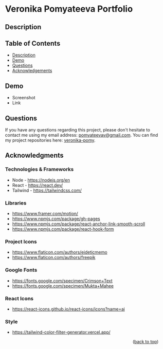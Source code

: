 # Veronika Pomyateeva Portfolio

## Description

## Table of Contents

  <ul>
    <li>
      <a href="#description">Description</a>
    </li>
    <li>
      <a href="#demo">Demo</a>
    </li>
    <li>
        <a href="#questions">Questions</a>
    </li>
    <li>
        <a href="#acknowledgments">Acknowledgements</a>
    </li>
  </ul>

## Demo

- Screenshot
- Link

## Questions

If you have any questions regarding this project, please don't hesitate to contact me using my email address: pomyateevav@gmail.com. You can find my project repositories here: [veronika-pomy](https://github.com/veronika-pomy?tab=repositories).

## Acknowledgments

### Technologies & Frameworks

- Node - https://nodejs.org/en
- React - https://react.dev/
- Tailwind - https://tailwindcss.com/

### Libraries

- https://www.framer.com/motion/
- https://www.npmjs.com/package/gh-pages
- https://www.npmjs.com/package/react-anchor-link-smooth-scroll
- https://www.npmjs.com/package/react-hook-form

### Project Icons

- https://www.flaticon.com/authors/eideticmemo
- https://www.flaticon.com/authors/freepik

### Google Fonts

- https://fonts.google.com/specimen/Crimson+Text
- https://fonts.google.com/specimen/Mukta+Mahee

### React Icons

- https://react-icons.github.io/react-icons/icons?name=ai

### Style

- https://tailwind-color-filter-generator.vercel.app/

<p align="right">(<a href="#veronika-pomyateeva-portfolio">back to top</a>)</p>
